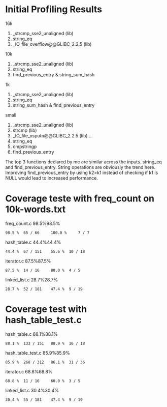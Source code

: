 # Initial Profiling Results
16k
1. _strcmp_sse2_unaligned (lib)
2. string_eq
3. _IO_file_overflow@@GLIBC_2.2.5 (lib)

10k
1. _strcmp_sse2_unaligned (lib)
2. string_eq
3. find_previous_entry & string_sum_hash

1k
1. _strcmp_sse2_unaligned (lib)
2. string_eq
3. string_sum_hash & find_previous_entry

small
1. _strcmp_sse2_unaligned (lib)
2. strcmp (lib)
3. _IO_file_xsputn@@GLIBC_2.2.5 (lib)
...
8. string_eq
10. cmpstringp
11. find_previous_entry

The top 3 functions declared by me are similar across the inputs. string_eq and find_previous_entry. String operations are obviously the trend here. Improving find_previous_entry by using k2>k1 instead of checking if k1 is NULL would lead to increased performance. 


# Coverage teste with freq_count on 10k-words.txt
freq_count.c 	98.5%98.5%

	98.5 % 	65 / 66 	100.0 % 	7 / 7

hash_table.c 	44.4%44.4%

	44.4 % 	67 / 151 	55.6 % 	10 / 18

iterator.c 	87.5%87.5%

	87.5 % 	14 / 16 	80.0 % 	4 / 5

linked_list.c 	28.7%28.7%

	28.7 % 	52 / 181 	47.4 % 	9 / 19


# Coverage test with hash_table_test.c
hash_table.c 	88.1%88.1%

	88.1 % 	133 / 151 	88.9 % 	16 / 18

hash_table_test.c 	85.9%85.9%

	85.9 % 	268 / 312 	86.1 % 	31 / 36

iterator.c 	68.8%68.8%

	68.8 % 	11 / 16 	60.0 % 	3 / 5

linked_list.c 	30.4%30.4%

	30.4 % 	55 / 181 	47.4 % 	9 / 19